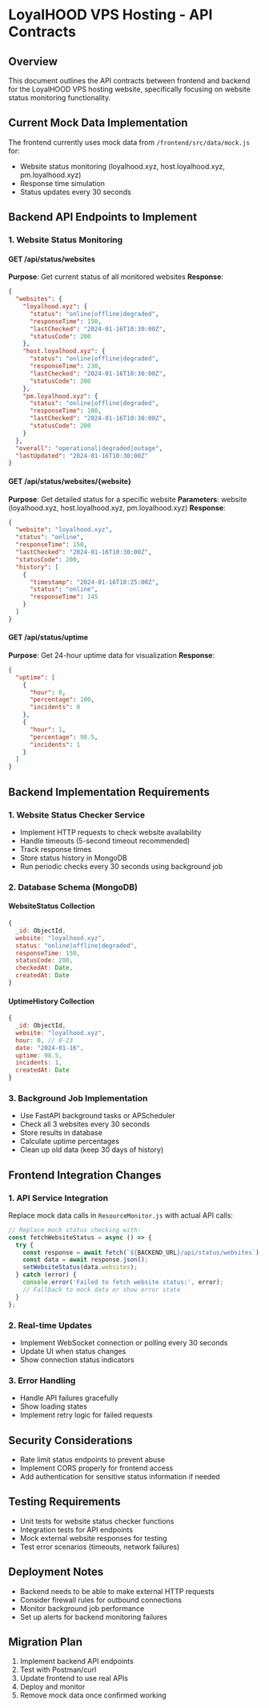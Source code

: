 # LoyalHOOD VPS Hosting - API Contracts

## Overview
This document outlines the API contracts between frontend and backend for the LoyalHOOD VPS hosting website, specifically focusing on website status monitoring functionality.

## Current Mock Data Implementation
The frontend currently uses mock data from `/frontend/src/data/mock.js` for:
- Website status monitoring (loyalhood.xyz, host.loyalhood.xyz, pm.loyalhood.xyz)
- Response time simulation
- Status updates every 30 seconds

## Backend API Endpoints to Implement

### 1. Website Status Monitoring

#### GET /api/status/websites
**Purpose**: Get current status of all monitored websites
**Response**:
```json
{
  "websites": {
    "loyalhood.xyz": {
      "status": "online|offline|degraded",
      "responseTime": 150,
      "lastChecked": "2024-01-16T10:30:00Z",
      "statusCode": 200
    },
    "host.loyalhood.xyz": {
      "status": "online|offline|degraded", 
      "responseTime": 230,
      "lastChecked": "2024-01-16T10:30:00Z",
      "statusCode": 200
    },
    "pm.loyalhood.xyz": {
      "status": "online|offline|degraded",
      "responseTime": 180,
      "lastChecked": "2024-01-16T10:30:00Z", 
      "statusCode": 200
    }
  },
  "overall": "operational|degraded|outage",
  "lastUpdated": "2024-01-16T10:30:00Z"
}
```

#### GET /api/status/websites/{website}
**Purpose**: Get detailed status for a specific website
**Parameters**: website (loyalhood.xyz, host.loyalhood.xyz, pm.loyalhood.xyz)
**Response**:
```json
{
  "website": "loyalhood.xyz",
  "status": "online",
  "responseTime": 150,
  "lastChecked": "2024-01-16T10:30:00Z",
  "statusCode": 200,
  "history": [
    {
      "timestamp": "2024-01-16T10:25:00Z",
      "status": "online",
      "responseTime": 145
    }
  ]
}
```

#### GET /api/status/uptime
**Purpose**: Get 24-hour uptime data for visualization
**Response**:
```json
{
  "uptime": [
    {
      "hour": 0,
      "percentage": 100,
      "incidents": 0
    },
    {
      "hour": 1, 
      "percentage": 98.5,
      "incidents": 1
    }
  ]
}
```

## Backend Implementation Requirements

### 1. Website Status Checker Service
- Implement HTTP requests to check website availability
- Handle timeouts (5-second timeout recommended)
- Track response times
- Store status history in MongoDB
- Run periodic checks every 30 seconds using background job

### 2. Database Schema (MongoDB)

#### WebsiteStatus Collection
```javascript
{
  _id: ObjectId,
  website: "loyalhood.xyz",
  status: "online|offline|degraded",
  responseTime: 150,
  statusCode: 200,
  checkedAt: Date,
  createdAt: Date
}
```

#### UptimeHistory Collection  
```javascript
{
  _id: ObjectId,
  website: "loyalhood.xyz", 
  hour: 0, // 0-23
  date: "2024-01-16",
  uptime: 98.5,
  incidents: 1,
  createdAt: Date
}
```

### 3. Background Job Implementation
- Use FastAPI background tasks or APScheduler
- Check all 3 websites every 30 seconds
- Store results in database
- Calculate uptime percentages
- Clean up old data (keep 30 days of history)

## Frontend Integration Changes

### 1. API Service Integration
Replace mock data calls in `ResourceMonitor.js` with actual API calls:

```javascript
// Replace mock status checking with:
const fetchWebsiteStatus = async () => {
  try {
    const response = await fetch(`${BACKEND_URL}/api/status/websites`);
    const data = await response.json();
    setWebsiteStatus(data.websites);
  } catch (error) {
    console.error('Failed to fetch website status:', error);
    // Fallback to mock data or show error state
  }
};
```

### 2. Real-time Updates
- Implement WebSocket connection or polling every 30 seconds
- Update UI when status changes
- Show connection status indicators

### 3. Error Handling
- Handle API failures gracefully
- Show loading states
- Implement retry logic for failed requests

## Security Considerations
- Rate limit status endpoints to prevent abuse
- Implement CORS properly for frontend access
- Add authentication for sensitive status information if needed

## Testing Requirements
- Unit tests for website status checker functions
- Integration tests for API endpoints
- Mock external website responses for testing
- Test error scenarios (timeouts, network failures)

## Deployment Notes
- Backend needs to be able to make external HTTP requests
- Consider firewall rules for outbound connections
- Monitor background job performance
- Set up alerts for backend monitoring failures

## Migration Plan
1. Implement backend API endpoints
2. Test with Postman/curl
3. Update frontend to use real APIs
4. Deploy and monitor
5. Remove mock data once confirmed working